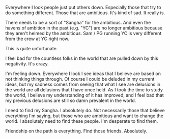 Everywhere I look people just put others down. Especially those that try to do something different. Those that are ambitious. It's kind of sad. It really is.

There needs to be a sort of "Sangha" for the ambitious. And even the havens of ambition in the past (e.g. "YC") are no longer ambitious because they aren't helmed by the ambitious. Sam / PG running YC is very different from the crew at YC right now.

This is quite unfortunate.

I feel bad for the countless folks in the world that are pulled down by this negativity. It's crazy.

I'm feeling down. Everywhere I look I see ideas that I believe are based on not thinking things through. Of course I could be deluded in my current ideas, but my sadness comes from seeing that what I see are delusions in the world are all delusions that I have once held. As I took the time to study the world, I believe my understanding of it has improved, and I feel bad that my previous delusions are still so damn prevalent in the world.

I need to find my Sangha. I absolutely do. Not necessarily those that believe everything I'm saying, but those who are ambitious and want to change the world. I absolutely need to find these people. I'm desperate to find them.

Friendship on the path is everything. Find those friends. Absolutely.